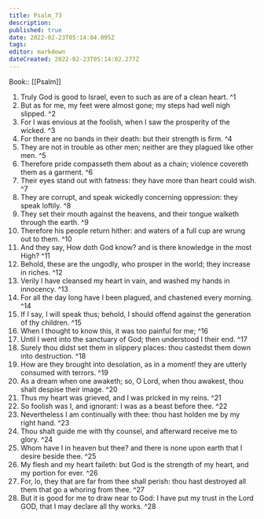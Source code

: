```yaml
---
title: Psalm_73
description: 
published: true
date: 2022-02-23T05:14:04.095Z
tags: 
editor: markdown
dateCreated: 2022-02-23T05:14:02.277Z
---
```


 Book:: [[Psalm]]
 1. Truly God is good to Israel, even to such as are of a clean heart. ^1
 2. But as for me, my feet were almost gone; my steps had well nigh slipped. ^2
 3. For I was envious at the foolish, when I saw the prosperity of the wicked. ^3
 4. For there are no bands in their death: but their strength is firm. ^4
 5. They are not in trouble as other men; neither are they plagued like other men. ^5
 6. Therefore pride compasseth them about as a chain; violence covereth them as a garment. ^6
 7. Their eyes stand out with fatness: they have more than heart could wish. ^7
 8. They are corrupt, and speak wickedly concerning oppression: they speak loftily. ^8
 9. They set their mouth against the heavens, and their tongue walketh through the earth. ^9
 10. Therefore his people return hither: and waters of a full cup are wrung out to them. ^10
 11. And they say, How doth God know? and is there knowledge in the most High? ^11
 12. Behold, these are the ungodly, who prosper in the world; they increase in riches. ^12
 13. Verily I have cleansed my heart in vain, and washed my hands in innocency. ^13
 14. For all the day long have I been plagued, and chastened every morning. ^14
 15. If I say, I will speak thus; behold, I should offend against the generation of thy children. ^15
 16. When I thought to know this, it was too painful for me; ^16
 17. Until I went into the sanctuary of God; then understood I their end. ^17
 18. Surely thou didst set them in slippery places: thou castedst them down into destruction. ^18
 19. How are they brought into desolation, as in a moment! they are utterly consumed with terrors. ^19
 20. As a dream when one awaketh; so, O Lord, when thou awakest, thou shalt despise their image. ^20
 21. Thus my heart was grieved, and I was pricked in my reins. ^21
 22. So foolish was I, and ignorant: I was as a beast before thee. ^22
 23. Nevertheless I am continually with thee: thou hast holden me by my right hand. ^23
 24. Thou shalt guide me with thy counsel, and afterward receive me to glory. ^24
 25. Whom have I in heaven but thee? and there is none upon earth that I desire beside thee. ^25
 26. My flesh and my heart faileth: but God is the strength of my heart, and my portion for ever. ^26
 27. For, lo, they that are far from thee shall perish: thou hast destroyed all them that go a whoring from thee. ^27
 28. But it is good for me to draw near to God: I have put my trust in the Lord GOD, that I may declare all thy works. ^28
